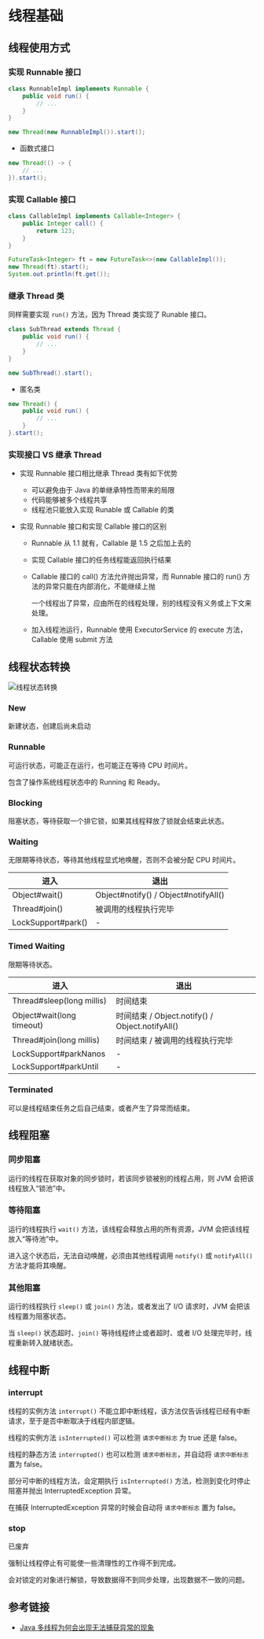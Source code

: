 # 线程基础

## 线程使用方式

### 实现 Runnable 接口

```java
class RunnableImpl implements Runnable {
    public void run() {
        // ...
    }
}
```

```java
new Thread(new RunnableImpl()).start();
```

- 函数式接口

```java
new Thread(() -> {
    // ...
}).start();
```

### 实现 Callable 接口

```java
class CallableImpl implements Callable<Integer> {
    public Integer call() {
        return 123;
    }
}
```

```java
FutureTask<Integer> ft = new FutureTask<>(new CallableImpl());
new Thread(ft).start();
System.out.println(ft.get());
```

### 继承 Thread 类

同样需要实现 `run()` 方法，因为 Thread 类实现了 Runable 接口。

```java
class SubThread extends Thread {
    public void run() {
        // ...
    }
}
```

```java
new SubThread().start();
```

- 匿名类

```java
new Thread() {
    public void run() {
        // ...
    }
}.start();
```

### 实现接口 VS 继承 Thread

- 实现 Runnable 接口相比继承 Thread 类有如下优势
  - 可以避免由于 Java 的单继承特性而带来的局限
  - 代码能够被多个线程共享
  - 线程池只能放入实现 Runable 或 Callable 的类

- 实现 Runnable 接口和实现 Callable 接口的区别
  - Runnable 从 1.1 就有，Callable 是 1.5 之后加上去的
  - 实现 Callable 接口的任务线程能返回执行结果
  - Callable 接口的 call() 方法允许抛出异常，而 Runnable 接口的 run() 方法的异常只能在内部消化，不能继续上抛
    
    一个线程出了异常，应由所在的线程处理，别的线程没有义务或上下文来处理。
    
  - 加入线程池运行，Runnable 使用 ExecutorService 的 execute 方法，Callable 使用 submit 方法

## 线程状态转换

![线程状态转换](https://static-wiki.inxiny.cn/Java/Java%20SE/Thread/%E7%BA%BF%E7%A8%8B%E5%9F%BA%E7%A1%80-%E7%BA%BF%E7%A8%8B%E7%8A%B6%E6%80%81%E8%BD%AC%E6%8D%A2.png)

### New

新建状态，创建后尚未启动

### Runnable

可运行状态，可能正在运行，也可能正在等待 CPU 时间片。

包含了操作系统线程状态中的 Running 和 Ready。

### Blocking

阻塞状态，等待获取一个排它锁，如果其线程释放了锁就会结束此状态。

### Waiting

无限期等待状态，等待其他线程显式地唤醒，否则不会被分配 CPU 时间片。

| 进入               | 退出                                 |
| ------------------ | ------------------------------------ |
| Object#wait()      | Object#notify() / Object#notifyAll() |
| Thread#join()      | 被调用的线程执行完毕                 |
| LockSupport#park() | -                                    |

### Timed Waiting

限期等待状态。

| 进入                      | 退出                                            |
| ------------------------- | ----------------------------------------------- |
| Thread#sleep(long millis) | 时间结束                                        |
| Object#wait(long timeout) | 时间结束 / Object.notify() / Object.notifyAll() |
| Thread#join(long millis)  | 时间结束 / 被调用的线程执行完毕                 |
| LockSupport#parkNanos     | -                                               |
| LockSupport#parkUntil     | -                                               |

### Terminated

可以是线程结束任务之后自己结束，或者产生了异常而结束。

## 线程阻塞

### 同步阻塞

运行的线程在获取对象的同步锁时，若该同步锁被别的线程占用，则 JVM 会把该线程放入“锁池”中。

### 等待阻塞

运行的线程执行 `wait()` 方法，该线程会释放占用的所有资源，JVM 会把该线程放入“等待池”中。

进入这个状态后，无法自动唤醒，必须由其他线程调用 `notify()` 或 `notifyAll()` 方法才能将其唤醒。

### 其他阻塞

运行的线程执行 `sleep()` 或 `join()` 方法，或者发出了 I/O 请求时，JVM 会把该线程置为阻塞状态。

当 `sleep()` 状态超时、`join()` 等待线程终止或者超时、或者 I/O 处理完毕时，线程重新转入就绪状态。

## 线程中断

### interrupt

线程的实例方法 `interrupt()` 不能立即中断线程，该方法仅告诉线程已经有中断请求，至于是否中断取决于线程内部逻辑。

线程的实例方法 `isInterrupted()` 可以检测 `请求中断标志` 为 true 还是 false。

线程的静态方法 `interrupted()` 也可以检测 `请求中断标志`，并自动将 `请求中断标志` 置为 false。

部分可中断的线程方法，会定期执行 `isInterrupted()` 方法，检测到变化时停止阻塞并抛出 InterruptedException 异常。

在捕获 InterruptedException 异常的时候会自动将 `请求中断标志` 置为 false。

### stop

已废弃

强制让线程停止有可能使一些清理性的工作得不到完成。

会对锁定的对象进行解锁，导致数据得不到同步处理，出现数据不一致的问题。

## 参考链接

- [Java 多线程为何会出现无法捕获异常的现象](https://www.zhihu.com/question/67790293/answer/262657825)

